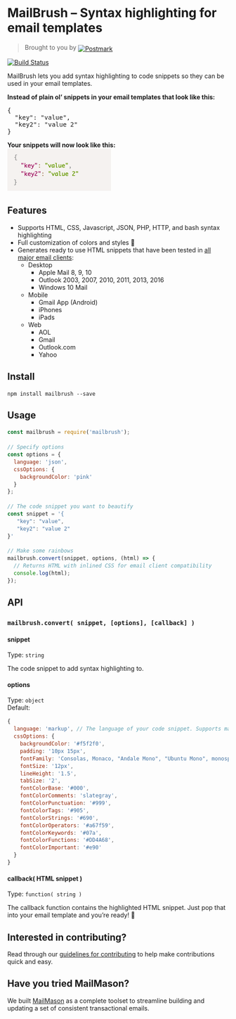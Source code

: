 # MailBrush – Syntax highlighting for email templates
> Brought to you by <a href="http://postmarkapp.com"><img src="http://assets.wildbit.com/postmark/misc/postmark.svg" alt="Postmark" style="vertical-align: -3px;"></a>

[![Build Status](https://travis-ci.org/wildbit/mailbrush.svg?branch=master)](https://travis-ci.org/wildbit/mailbrush)

MailBrush lets you add syntax highlighting to code snippets so they can be used in your email templates.

**Instead of plain ol’ snippets in your email templates that look like this:**
<pre>{
  "key": "value",
  "key2": "value 2"
}</pre>

**Your snippets will now look like this:**<br>
![MailBrush Syntax Highlighting](/media/snippet.png?raw=true "MailBrush Syntax Highlighting")

## Features

* Supports HTML, CSS, Javascript, JSON, PHP, HTTP, and bash syntax highlighting
* Full customization of colors and styles 🎨
* Generates ready to use HTML snippets that have been tested in [all major email clients](https://litmus.com/pub/11f04d0):
    * Desktop
        * Apple Mail 8, 9, 10
        * Outlook 2003, 2007, 2010, 2011, 2013, 2016
        * Windows 10 Mail
    * Mobile
        * Gmail App (Android)
        * iPhones
        * iPads
    * Web
        * AOL
        * Gmail
        * Outlook.com
        * Yahoo


## Install
```
npm install mailbrush --save
```

## Usage

```javascript
const mailbrush = require('mailbrush');

// Specify options
const options = {
  language: 'json',
  cssOptions: {
    backgroundColor: 'pink'
  }
};

// The code snippet you want to beautify
const snippet = '{
   "key": "value",
   "key2": "value 2"
}'

// Make some rainbows
mailbrush.convert(snippet, options, (html) => {
  // Returns HTML with inlined CSS for email client compatibility
  console.log(html);
});
```

## API

### `mailbrush.convert( snippet, [options], [callback] )`

#### snippet
Type: `string`

The code snippet to add syntax highlighting to.

#### options
Type: `object`<br>
Default:
```javascript
{
  language: 'markup', // The language of your code snippet. Supports markup, CSS, Javascript, JSON, PHP, HTTP, and bash.
  cssOptions: {
    backgroundColor: '#f5f2f0',
    padding: '10px 15px',
    fontFamily: 'Consolas, Monaco, "Andale Mono", "Ubuntu Mono", monospace',
    fontSize: '12px',
    lineHeight: '1.5',
    tabSize: '2',
    fontColorBase: '#000',
    fontColorComments: 'slategray',
    fontColorPunctuation: '#999',
    fontColorTags: '#905',
    fontColorStrings: '#690',
    fontColorOperators: '#a67f59',
    fontColorKeywords: '#07a',
    fontColorFunctions: '#DD4A68',
    fontColorImportant: '#e90'
  }
}
```

#### callback( HTML snippet )
Type: `function( string )`

The callback function contains the highlighted HTML snippet. Just pop that into your email template and you’re ready! 🎉

## Interested in contributing?

Read through our [guidelines for contributing](https://github.com/wildbit/mailbrush/blob/master/CONTRIBUTING.MD) to help make contributions quick and easy.

## Have you tried MailMason?

We built [MailMason](https://github.com/wildbit/mailmason) as a complete toolset to streamline building and updating a set of consistent transactional emails.
